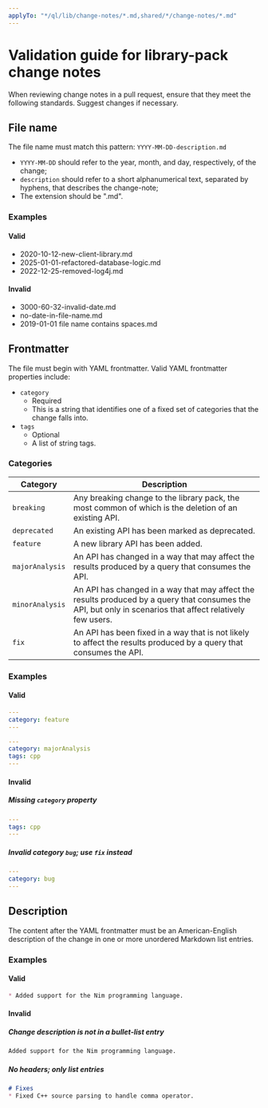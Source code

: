 ```yaml
---
applyTo: "*/ql/lib/change-notes/*.md,shared/*/change-notes/*.md"
---
```


# Validation guide for library-pack change notes

When reviewing change notes in a pull request, ensure that they meet the following standards. Suggest changes if necessary.

## File name
The file name must match this pattern: `YYYY-MM-DD-description.md`
- `YYYY-MM-DD` should refer to the year, month, and day, respectively, of the change;
- `description` should refer to a short alphanumerical text, separated by hyphens, that describes the change-note;
- The extension should be ".md".

### Examples
#### Valid

- 2020-10-12-new-client-library.md
- 2025-01-01-refactored-database-logic.md
- 2022-12-25-removed-log4j.md

#### Invalid

- 3000-60-32-invalid-date.md
- no-date-in-file-name.md
- 2019-01-01 file name contains spaces.md

## Frontmatter
The file must begin with YAML frontmatter. Valid YAML frontmatter properties include:

- `category`
  - Required
  - This is a string that identifies one of a fixed set of categories that the change falls into.
- `tags`
  - Optional
  - A list of string tags.


### Categories
| Category         | Description |
|------------------|-------------|
| `breaking`       | Any breaking change to the library pack, the most common of which is the deletion of an existing API. |
| `deprecated`     | An existing API has been marked as deprecated. |
| `feature`        | A new library API has been added. |
| `majorAnalysis`  | An API has changed in a way that may affect the results produced by a query that consumes the API. |
| `minorAnalysis`  | An API has changed in a way that may affect the results produced by a query that consumes the API, but only in scenarios that affect relatively few users. |
| `fix`            | An API has been fixed in a way that is not likely to affect the results produced by a query that consumes the API. |

### Examples
#### Valid

```yaml
---
category: feature
---
```

```yaml
---
category: majorAnalysis
tags: cpp
---
```

#### Invalid

##### Missing `category` property

```yaml
---
tags: cpp
---
```

##### Invalid category `bug`; use `fix` instead

```yaml
---
category: bug
---
```

## Description
The content after the YAML frontmatter must be an American-English description of the change in one or more unordered Markdown list entries.

### Examples

#### Valid

```markdown
* Added support for the Nim programming language.
```

#### Invalid

##### Change description is not in a bullet-list entry
```markdown
Added support for the Nim programming language.
```

##### No headers; only list entries
```markdown
# Fixes
* Fixed C++ source parsing to handle comma operator.
```
